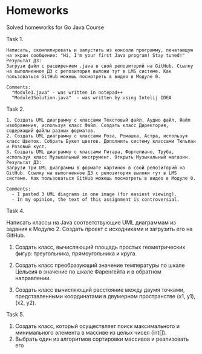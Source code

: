 # Homeworks
Solved homeworks for Go Java Course

  Task 1.
  
    Написать, скомпилировать и запустить из консоли программу, печатающую на экран сообщение: "Hi, I'm your first Java program! Stay tuned!"
    Результат ДЗ:
    Загрузи файл с расширением .java в свой репозиторий на GitHub. Ссылку на выполненное ДЗ с репозитория выложи тут в LMS системе. Как пользоваться GitHub можешь посмотреть в видео в Модуле 0.

    Comments:
      "Module1.java" - was written in notepad++ 
      "Module1Solution.java"  - was written by using Intelij IDEA
      
      
  Task 2.
  
    1. Создать UML диаграмму с классами Текстовый файл, Аудио файл, Файл изображения, используя класс Файл. Создать класс Директория,  содержащий файлы разных форматов.
    2. Создать UML диаграмму с классами Роза, Ромашка, Астра, используя класс Цветок. Собрать Букет цветов. Дополнить систему классами Тюльпан и Розовый куст.
    3. Создать UML диаграмму с классами Гитара, Фортепиано, Труба, используя класс Музыкальный инструмент. Открыть Музыкальный магазин.
    Результат ДЗ:
    Загрузи три UML диаграммы в формате картинок в свой репозиторий на GitHub. Ссылку на выполненное ДЗ с репозитория выложи тут в LMS системе. Как пользоваться GitHub можешь посмотреть в видео в Модуле 0.
    
    Comments:
      - I pasted 3 UML diagrams in one image (for easiest viewing).
      - In my opinion, the text of this assignment is controversial.


  Task 4.

  Написать классы на Java соответствующие UML диаграммам из задания к Модулю 2. Создать проект с исходниками и загрузить его на GitHub.
      
      
  1. Создать класс, вычисляющий площадь простых геометрических фигур: треугольника, прямоугольника и круга.

  2. Создать класс преобразующий значение температуры по шкале Цельсия в значение по шкале Фаренгейта и в обратном направлении.

  3. Создать класс вычисляющий расстояние между двумя точками, представленными координатами в двумерном пространстве (x1, y1), (x2, y2).
  

  Task 5.
  
  1. Создать класс, который осуществляет поиск максимального и минимального элемента в массиве из целых чисел (int[]).
  2. Выбрать один из алгоритмов сортировки массивов и реализовать его 
